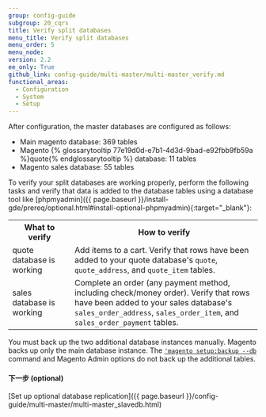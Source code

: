 ```yaml
---
group: config-guide
subgroup: 20_cqrs
title: Verify split databases
menu_title: Verify split databases
menu_order: 5
menu_node:
version: 2.2
ee_only: True
github_link: config-guide/multi-master/multi-master_verify.md
functional_areas:
  - Configuration
  - System
  - Setup
---
```


After configuration, the master databases are configured as follows:

-   Main magento database: 369 tables
-   Magento {% glossarytooltip 77e19d0d-e7b1-4d3d-9bad-e92fbb9fb59a %}quote{% endglossarytooltip %} database: 11 tables
-   Magento sales database: 55 tables

To verify your split databases are working properly, perform the following tasks and verify that data is added to the database tables using a database tool like [phpmyadmin]({{ page.baseurl }}/install-gde/prereq/optional.html#install-optional-phpmyadmin){:target="\_blank"}:

<table>
  <tbody>
  	<col width="25%">
  	<col width="75%">
  	<tr>
  		<th>What to verify</th>
  		<th>How to verify</th>
  	</tr>
  <tr>
  	<td>quote database is working</td>
  	<td>Add items to a cart. Verify that rows have been added to your quote database's <code>quote</code>, <code>quote_address</code>, and <code>quote_item</code> tables.</td>
  </tr>
  <tr>
  	<td>sales database is working</td>
  	<td>Complete an order (any payment method, including check/money order). Verify that rows have been added to your sales database's <code>sales_order_address</code>, <code>sales_order_item</code>, and <code>sales_order_payment</code> tables.</td>
  </tr>
  </tbody>
</table>

<div class="bs-callout bs-callout-warning" markdown="1">
You must back up the two additional database instances manually. Magento backs up only the main database instance. The <a href="{{ page.baseurl }}/install-gde/install/cli/install-cli-backup.html"><code>'magento setup:backup --db</code></a> command and Magento Admin options do not back up the additional tables.
</div>


#### 下一步 (optional)
[Set up optional database replication]({{ page.baseurl }}/config-guide/multi-master/multi-master_slavedb.html)
